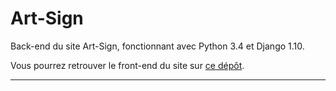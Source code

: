 # Art-Sign

Back-end du site Art-Sign, fonctionnant avec Python 3.4 et Django 1.10.

Vous pourrez retrouver le front-end du site sur [ce dépôt](https://github.com/Cedric-locchi/Art-Sign-front).

---

